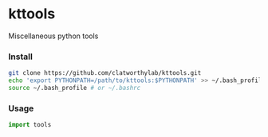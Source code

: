 # kttools
Miscellaneous python tools


### Install
```bash
git clone https://github.com/clatworthylab/kttools.git
echo 'export PYTHONPATH=/path/to/kttools:$PYTHONPATH' >> ~/.bash_profile # or ~/.bashrc
source ~/.bash_profile # or ~/.bashrc
```

### Usage
```python
import tools
```
